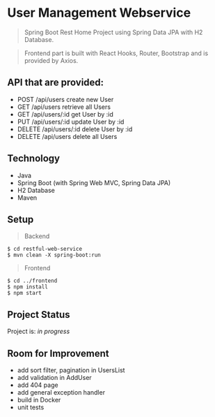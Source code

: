 # User Management Webservice
> Spring Boot Rest Home Project using Spring Data JPA with H2 Database.

> Frontend part is built with React Hooks, Router, Bootstrap and is provided by Axios.

## API that are provided:
* POST	 /api/users	create new User
* GET	 /api/users	retrieve all Users
* GET	 /api/users/:id	get User by :id
* PUT	 /api/users/:id	update User by :id
* DELETE	 /api/users/:id	delete User by :id
* DELETE	 /api/users	delete all Users

## Technology
* Java
* Spring Boot (with Spring Web MVC, Spring Data JPA)
* H2 Database
* Maven

## Setup
> Backend

```
$ cd restful-web-service
$ mvn clean -X spring-boot:run
```
> Frontend

```
$ cd ../frontend
$ npm install
$ npm start
```

## Project Status
Project is: _in progress_ 

## Room for Improvement
- add sort filter, pagination in UsersList
- add validation in AddUser
- add 404 page
- add general exception handler
- build in Docker
- unit tests